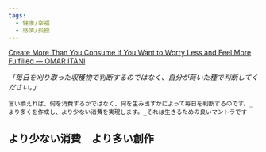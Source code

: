```yaml
---
tags:
  - 健康/幸福
  - 感情/孤独
---
```

[Create More Than You Consume if You Want to Worry Less and Feel More Fulfilled — OMAR ITANI](https://www.omaritani.com/blog/create-more-consume-less)

_「毎日を刈り取った収穫物で判断するのではなく、自分が蒔いた種で判断してください。」_

```
言い換えれば、何を消費するかではなく、何を生み出すかによって毎日を判断するのです。_より多くを作成し、より少ない消費を実現します。_それは生きるための良いマントラです
```

## より少ない消費　より多い創作

